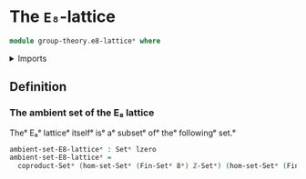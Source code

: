 # The `E₈`-lattice

```agda
module group-theory.e8-latticeᵉ where
```

<details><summary>Imports</summary>

```agda
open import elementary-number-theory.integersᵉ

open import foundation.equality-coproduct-typesᵉ
open import foundation.setsᵉ
open import foundation.universe-levelsᵉ

open import univalent-combinatorics.standard-finite-typesᵉ
```

</details>

## Definition

### The ambient set of the E₈ lattice

Theᵉ E₈ᵉ latticeᵉ itselfᵉ isᵉ aᵉ subsetᵉ ofᵉ theᵉ followingᵉ set.ᵉ

```agda
ambient-set-E8-latticeᵉ : Setᵉ lzero
ambient-set-E8-latticeᵉ =
  coproduct-Setᵉ (hom-set-Setᵉ (Fin-Setᵉ 8ᵉ) ℤ-Setᵉ) (hom-set-Setᵉ (Fin-Setᵉ 8ᵉ) ℤ-Setᵉ)
```